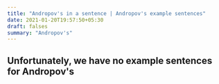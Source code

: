 ```yaml
---
title: "Andropov's in a sentence | Andropov's example sentences"
date: 2021-01-20T19:57:50+05:30
draft: falses
summary: "Andropov's"
---
```

## Unfortunately, we have no example sentences for Andropov's                 
